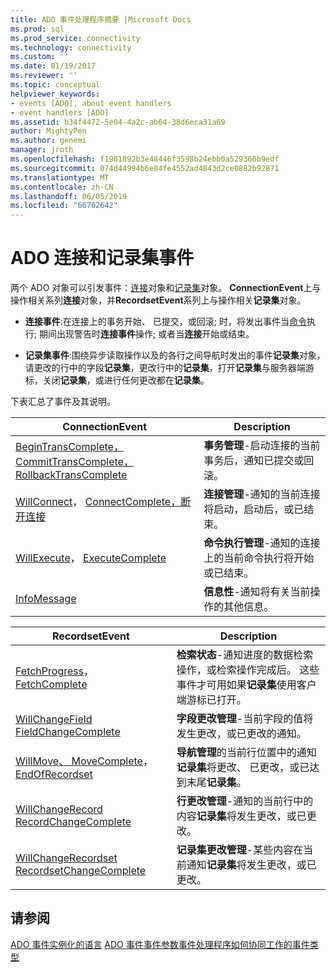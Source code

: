 ```yaml
---
title: ADO 事件处理程序摘要 |Microsoft Docs
ms.prod: sql
ms.prod_service: connectivity
ms.technology: connectivity
ms.custom: ''
ms.date: 01/19/2017
ms.reviewer: ''
ms.topic: conceptual
helpviewer_keywords:
- events [ADO], about event handlers
- event handlers [ADO]
ms.assetid: b34f4472-5e04-4a2c-ab64-38d6eca31a69
author: MightyPen
ms.author: genemi
manager: jroth
ms.openlocfilehash: f1901892b3e48446f3598b24ebb0a529360b9edf
ms.sourcegitcommit: 074d44994b6e84fe4552ad4843d2ce0882b92871
ms.translationtype: MT
ms.contentlocale: zh-CN
ms.lasthandoff: 06/05/2019
ms.locfileid: "66702642"
---
```

# <a name="ado-connection-and-recordset-events"></a>ADO 连接和记录集事件
两个 ADO 对象可以引发事件：[连接](../../../ado/reference/ado-api/connection-object-ado.md)对象和[记录集](../../../ado/reference/ado-api/recordset-object-ado.md)对象。 **ConnectionEvent**上与操作相关系列**连接**对象，并**RecordsetEvent**系列上与操作相关**记录集**对象。

-   **连接事件**:在连接上的事务开始、 已提交，或回滚; 时，将发出事件当[命令](../../../ado/reference/ado-api/command-object-ado.md)执行; 期间出现警告时**连接事件**操作; 或者当**连接**开始或结束。

-   **记录集事件**:围绕异步读取操作以及的各行之间导航时发出的事件**记录集**对象，请更改的行中的字段**记录集**，更改行中的**记录集**，打开**记录集**与服务器端游标，关闭**记录集**，或进行任何更改都在**记录集**。

 下表汇总了事件及其说明。

|ConnectionEvent|Description|
|---------------------|-----------------|
|[BeginTransComplete，CommitTransComplete，RollbackTransComplete](../../../ado/reference/ado-api/begintranscomplete-committranscomplete-and-rollbacktranscomplete-events-ado.md)|**事务管理**-启动连接的当前事务后，通知已提交或回滚。|
|[WillConnect](../../../ado/reference/ado-api/willconnect-event-ado.md)， [ConnectComplete，断开连接](../../../ado/reference/ado-api/connectcomplete-and-disconnect-events-ado.md)|**连接管理**-通知的当前连接将启动，启动后，或已结束。|
|[WillExecute](../../../ado/reference/ado-api/willexecute-event-ado.md)， [ExecuteComplete](../../../ado/reference/ado-api/executecomplete-event-ado.md)|**命令执行管理**-通知的连接上的当前命令执行将开始或已结束。|
|[InfoMessage](../../../ado/reference/ado-api/infomessage-event-ado.md)|**信息性**-通知将有关当前操作的其他信息。|

|RecordsetEvent|Description|
|--------------------|-----------------|
|[FetchProgress](../../../ado/reference/ado-api/fetchprogress-event-ado.md)， [FetchComplete](../../../ado/reference/ado-api/fetchcomplete-event-ado.md)|**检索状态**-通知进度的数据检索操作，或检索操作完成后。 这些事件才可用如果**记录集**使用客户端游标已打开。|
|[WillChangeField FieldChangeComplete](../../../ado/reference/ado-api/willchangefield-and-fieldchangecomplete-events-ado.md)|**字段更改管理**-当前字段的值将发生更改，或已更改的通知。|
|[WillMove、 MoveComplete](../../../ado/reference/ado-api/willmove-and-movecomplete-events-ado.md)， [EndOfRecordset](../../../ado/reference/ado-api/endofrecordset-event-ado.md)|**导航管理**的当前行位置中的通知**记录集**将更改、 已更改，或已达到末尾**记录集**。|
|[WillChangeRecord RecordChangeComplete](../../../ado/reference/ado-api/willchangerecord-and-recordchangecomplete-events-ado.md)|**行更改管理**-通知的当前行中的内容**记录集**将发生更改，或已更改。|
|[WillChangeRecordset RecordsetChangeComplete](../../../ado/reference/ado-api/willchangerecordset-and-recordsetchangecomplete-events-ado.md)|**记录集更改管理**-某些内容在当前通知**记录集**将发生更改，或已更改。|

## <a name="see-also"></a>请参阅
 [ADO 事件实例化的语言](../../../ado/guide/data/ado-event-instantiation-by-language.md) [ADO 事件](../../../ado/reference/ado-api/ado-events.md)[事件参数](../../../ado/guide/data/event-parameters.md)[事件处理程序如何协同工作](../../../ado/guide/data/how-event-handlers-work-together.md)[的事件类型](../../../ado/guide/data/types-of-events.md)
